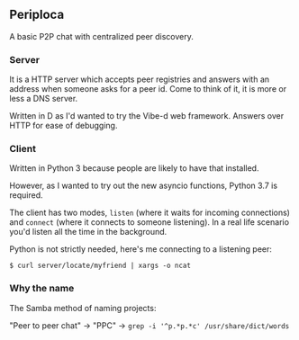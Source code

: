 ## Periploca

A basic P2P chat with centralized peer discovery.

### Server

It is a HTTP server which accepts peer registries and answers with an address
when someone asks for a peer id. Come to think of it, it is more or less a DNS
server.

Written in D as I'd wanted to try the Vibe-d web framework.
Answers over HTTP for ease of debugging.

### Client

Written in Python 3 because people are likely to have that installed.

However, as I wanted to try out the new asyncio functions, Python 3.7 is
required.

The client has two modes, `listen` (where it waits for incoming connections)
and `connect` (where it connects to someone listening). In a real life scenario
you'd listen all the time in the background.

Python is not strictly needed, here's me connecting to a listening peer:
```
$ curl server/locate/myfriend | xargs -o ncat
```

### Why the name

The Samba method of naming projects:

"Peer to peer chat" -> "PPC" -> `grep -i '^p.*p.*c' /usr/share/dict/words`
